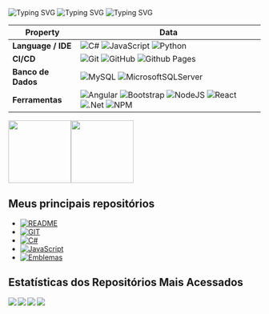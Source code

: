 <div>
  <img src="https://readme-typing-svg.demolab.com?font=&weight=100&size=57&pause=1000&color=08F700&center=falso&vCenter=falso&repeat=verdadeiro&width=800&height=100&lines=Faaala+Dev!+Tudo+na+paz%3F" alt="Typing SVG" />
<img src="https://readme-typing-svg.demolab.com?font=&weight=500&size=48&pause=1000&color=15CAF7&background=2BFF3200&center=verdadeiro&vCenter=verdadeiro&repeat=verdadeiro&width=1080&height=100&lines=Eu+sou+o+Vinicio+Andrade+" alt="Typing SVG" />
<img src="https://readme-typing-svg.demolab.com?font=&weight=500&size=48&duration=1000&pause=1000&color=15CAF7&background=2BFF3200&center=verdadeiro&vCenter=verdadeiro&repeat=verdadeiro&width=1080&height=100&lines=Full+stack+Freelancer" alt="Typing SVG" />
</div>



<!--   my-skils -->
| Property                                        | Data 
--------------------------------------------------|--------------------------------------------
| **Language / IDE**                              | ![C#](https://img.shields.io/badge/c%23-%23239120.svg?style=for-the-badge&logo=c-sharp&logoColor=white) ![JavaScript](https://img.shields.io/badge/javascript-%23323330.svg?style=for-the-badge&logo=javascript&logoColor=%23F7DF1E) ![Python](https://img.shields.io/badge/python-3670A0?style=for-the-badge&logo=python&logoColor=ffdd54)
| **CI/CD**                                       | ![Git](https://img.shields.io/badge/git-%23F05033.svg?style=for-the-badge&logo=git&logoColor=white) ![GitHub](https://img.shields.io/badge/github-%23121011.svg?style=for-the-badge&logo=github&logoColor=white) ![Github Pages](https://img.shields.io/badge/github%20pages-121013?style=for-the-badge&logo=github&logoColor=white)
| **Banco de Dados**                              | ![MySQL](https://img.shields.io/badge/mysql-%2300f.svg?style=for-the-badge&logo=mysql&logoColor=white) ![MicrosoftSQLServer](https://img.shields.io/badge/Microsoft%20SQL%20Server-CC2927?style=for-the-badge&logo=microsoft%20sql%20server&logoColor=white)
| **Ferramentas**                                 | ![Angular](https://img.shields.io/badge/angular-%23DD0031.svg?style=for-the-badge&logo=angular&logoColor=white) ![Bootstrap](https://img.shields.io/badge/bootstrap-%238511FA.svg?style=for-the-badge&logo=bootstrap&logoColor=white) ![NodeJS](https://img.shields.io/badge/node.js-6DA55F?style=for-the-badge&logo=node.js&logoColor=white) ![React](https://img.shields.io/badge/react-%2320232a.svg?style=for-the-badge&logo=react&logoColor=%2361DAFB) ![.Net](https://img.shields.io/badge/.NET-5C2D91?style=for-the-badge&logo=.net&logoColor=white) ![NPM](https://img.shields.io/badge/NPM-%23CB3837.svg?style=for-the-badge&logo=npm&logoColor=white)

  <div style="display: flex;">
  <a href="https://github.com/ViniMortinho">
    <img height="125em" src="https://github-readme-stats.vercel.app/api?username=ViniMortinho&show_icons=true&theme=dark&include_all_commits=true&count_private=true" />
  </a>
  <a href="https://github.com/ViniMortinho">
    <img height="125em" src="https://github-readme-stats.vercel.app/api/top-langs/?username=ViniMortinho&layout=compact&langs_count=6&theme=dark" />
  </a>
</div>


## Meus principais repositórios

- [![README](https://img.shields.io/badge/README-Repository-blue?style=for-the-badge&logo=github)](https://github.com/ViniMortinho/ViniMortinho)
- [![GIT](https://img.shields.io/badge/GIT-Repository-orange?style=for-the-badge&logo=git)](https://github.com/ViniMortinho/Git)
- [![C#](https://img.shields.io/badge/C%23-Repository-brightgreen?style=for-the-badge&logo=csharp)](https://github.com/ViniMortinho/Start-C-Sharp)
- [![JavaScript](https://img.shields.io/badge/JavaScript-Repository-yellow?style=for-the-badge&logo=javascript)](https://github.com/ViniMortinho/Java-Script)
- [![Emblemas](https://img.shields.io/badge/HTML%20%26%20CSS-Repository-red?style=for-the-badge&logo=html5)]([https://github.com/ViniMortinho/html-css])
## Estatísticas dos Repositórios Mais Acessados

<div>
  <a href="https://github.com/ViniMortinho/Start-C-Sharp">
    <img align="left" src="https://github-readme-stats.vercel.app/api/pin/?username=ViniMortinho&repo=Start-C-Sharp&theme=dark" />
  </a>
  <a href="https://github.com/ViniMortinho/Java-Script">
    <img align="left" src="https://github-readme-stats.vercel.app/api/pin/?username=ViniMortinho&repo=Java-Script&theme=dark" />
  </a>
  <a href="https://github.com/ViniMortinho/ViniMortinho">
    <img align="left" src="https://github-readme-stats.vercel.app/api/pin/?username=ViniMortinho&repo=ViniMortinho&theme=dark" />
  </a>
   <a href="https://github.com/ViniMortinho/Emblemas">
    <img align="left" src="https://github-readme-stats.vercel.app/api/pin/?username=ViniMortinho&repo=ViniMortinho&theme=dark" />
 
</div>





